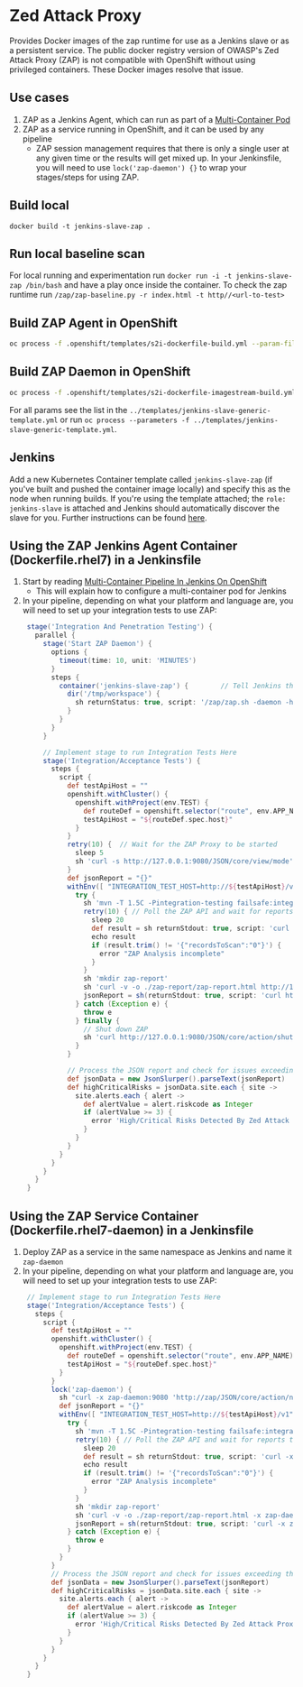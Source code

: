 # Zed Attack Proxy

Provides Docker images of the zap runtime for use as a Jenkins slave or as a persistent service. The public docker registry version of OWASP's Zed Attack Proxy (ZAP) is not compatible with OpenShift without using privileged containers. These Docker images resolve that issue.

## Use cases

1. ZAP as a Jenkins Agent, which can run as part of a [Multi-Container Pod](Multi-Container_Pipeline_In_Jenkins_On_OpenShift.md)
2. ZAP as a service running in OpenShift, and it can be used by any pipeline
   - ZAP session management requires that there is only a single user at any given time or the results will get mixed up. In your Jenkinsfile, you will need to use `lock('zap-daemon') {}` to wrap your stages/steps for using ZAP.

## Build local

`docker build -t jenkins-slave-zap .`

## Run local baseline scan

For local running and experimentation run `docker run -i -t jenkins-slave-zap /bin/bash` and have a play once inside the container. To check the zap runtime run `/zap/zap-baseline.py -r index.html -t http//<url-to-test>`

## Build ZAP Agent in OpenShift

```bash
oc process -f .openshift/templates/s2i-dockerfile-build.yml --param-file=.openshift/params/rhel7-agent | oc apply -f -
```

## Build ZAP Daemon in OpenShift

```bash
oc process -f .openshift/templates/s2i-dockerfile-imagestream-build.yml --param-file=.openshift/params/rhel7-daemon | oc apply -f -
```

For all params see the list in the `../templates/jenkins-slave-generic-template.yml` or run `oc process --parameters -f ../templates/jenkins-slave-generic-template.yml`.

## Jenkins

Add a new Kubernetes Container template called `jenkins-slave-zap` (if you've built and pushed the container image locally) and specify this as the node when running builds. If you're using the template attached; the `role: jenkins-slave` is attached and Jenkins should automatically discover the slave for you. Further instructions can be found [here](https://docs.openshift.com/container-platform/3.7/using_images/other_images/jenkins.html#using-the-jenkins-kubernetes-plug-in-to-run-jobs).

## Using the ZAP Jenkins Agent Container (Dockerfile.rhel7) in a Jenkinsfile

1. Start by reading [Multi-Container Pipeline In Jenkins On OpenShift](Multi-Container_Pipeline_In_Jenkins_On_OpenShift.md)
   - This will explain how to configure a multi-container pod for Jenkins
2. In your pipeline, depending on what your platform and language are, you will need to set up your integration tests to use ZAP:
   ```groovy
    stage('Integration And Penetration Testing') {
      parallel {
        stage('Start ZAP Daemon') {
          options {
            timeout(time: 10, unit: 'MINUTES')
          }
          steps {
            container('jenkins-slave-zap') {        // Tell Jenkins that these steps should be performed in the ZAP container instead of the default container.
              dir('/tmp/workspace') {
                sh returnStatus: true, script: '/zap/zap.sh -daemon -host 0.0.0.0 -port 9080 -config api.addrs.addr.name=.* -config api.addrs.addr.regex=true -config api.disablekey=true'
              }
            }
          }
        }

        // Implement stage to run Integration Tests Here
        stage('Integration/Acceptance Tests') {
          steps {
            script {
              def testApiHost = ""
              openshift.withCluster() {
                openshift.withProject(env.TEST) {
                  def routeDef = openshift.selector("route", env.APP_NAME).object()
                  testApiHost = "${routeDef.spec.host}"
                }
              }
              retry(10) {  // Wait for the ZAP Proxy to be started
                sleep 5
                sh 'curl -s http://127.0.0.1:9080/JSON/core/view/mode'
              }
              def jsonReport = "{}"
              withEnv([ "INTEGRATION_TEST_HOST=http://${testApiHost}/v1"]) {
                try {
                  sh 'mvn -T 1.5C -Pintegration-testing failsafe:integration-test failsafe:verify'
                  retry(10) { // Poll the ZAP API and wait for reports to be generated from existing records
                    sleep 20
                    def result = sh returnStdout: true, script: 'curl -s -k http://127.0.0.1:9080/JSON/pscan/view/recordsToScan'
                    echo result
                    if (result.trim() != '{"recordsToScan":"0"}') {
                      error "ZAP Analysis incomplete"
                    }
                  }
                  sh 'mkdir zap-report'
                  sh 'curl -v -o ./zap-report/zap-report.html http://127.0.0.1:9080/OTHER/core/other/htmlreport'
                  jsonReport = sh(returnStdout: true, script: 'curl http://127.0.0.1:9080/OTHER/core/other/jsonreport')
                } catch (Exception e) {
                  throw e
                } finally {
                  // Shut down ZAP
                  sh 'curl http://127.0.0.1:9080/JSON/core/action/shutdown'
                }
              }

              // Process the JSON report and check for issues exceeding the defined threshold.
              def jsonData = new JsonSlurper().parseText(jsonReport)
              def highCriticalRisks = jsonData.site.each { site ->
                site.alerts.each { alert ->
                  def alertValue = alert.riskcode as Integer
                  if (alertValue >= 3) {
                    error 'High/Critical Risks Detected By Zed Attack Proxy'
                  }
                }
              }
            }
          }
        }
      }
    }
   ```

## Using the ZAP Service Container (Dockerfile.rhel7-daemon) in a Jenkinsfile

1. Deploy ZAP as a service in the same namespace as Jenkins and name it `zap-daemon`
2. In your pipeline, depending on what your platform and language are, you will need to set up your integration tests to use ZAP:
   ```groovy
    // Implement stage to run Integration Tests Here
    stage('Integration/Acceptance Tests') {
      steps {
        script {
          def testApiHost = ""
          openshift.withCluster() {
            openshift.withProject(env.TEST) {
              def routeDef = openshift.selector("route", env.APP_NAME).object()
              testApiHost = "${routeDef.spec.host}"
            }
          }
          lock('zap-daemon') {
            sh "curl -x zap-daemon:9080 'http://zap/JSON/core/action/newSession/?name=${env.APP_NAME}-${env.BUILD_ID}&overwrite=true'"
            def jsonReport = "{}"
            withEnv([ "INTEGRATION_TEST_HOST=http://${testApiHost}/v1"]) {
              try {
                sh 'mvn -T 1.5C -Pintegration-testing failsafe:integration-test failsafe:verify'
                retry(10) { // Poll the ZAP API and wait for reports to be generated from existing records
                  sleep 20
                  def result = sh returnStdout: true, script: 'curl -x zap-daemon:9080 -s -k http://zap/JSON/pscan/view/recordsToScan'
                  echo result
                  if (result.trim() != '{"recordsToScan":"0"}') {
                    error "ZAP Analysis incomplete"
                  }
                }
                sh 'mkdir zap-report'
                sh 'curl -v -o ./zap-report/zap-report.html -x zap-daemon:9080 -s -k http://zap/OTHER/core/other/htmlreport'
                jsonReport = sh(returnStdout: true, script: 'curl -x zap-daemon:9080 -s -k http://zap/OTHER/core/other/jsonreport')
              } catch (Exception e) {
                throw e
              }
            }
          }
          // Process the JSON report and check for issues exceeding the defined threshold.
          def jsonData = new JsonSlurper().parseText(jsonReport)
          def highCriticalRisks = jsonData.site.each { site ->
            site.alerts.each { alert ->
              def alertValue = alert.riskcode as Integer
              if (alertValue >= 3) {
                error 'High/Critical Risks Detected By Zed Attack Proxy'
              }
            }
          }
        }
      }
    }
   ```
